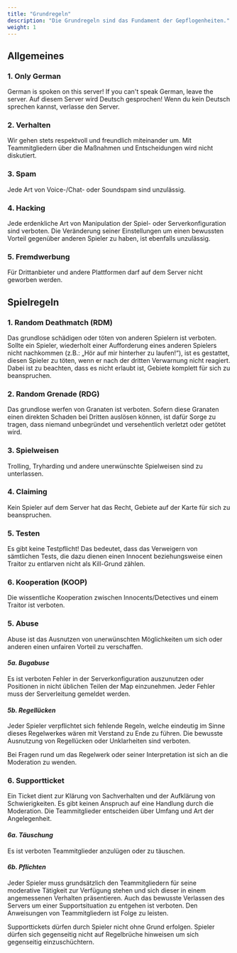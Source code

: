 ```yaml
---
title: "Grundregeln"
description: "Die Grundregeln sind das Fundament der Gepflogenheiten."
weight: 1
---
```


## Allgemeines

### 1. Only German

German is spoken on this server! If you can't speak German, leave the server.
Auf diesem Server wird Deutsch gesprochen! Wenn du kein Deutsch sprechen kannst, verlasse den Server.

### 2. Verhalten

Wir gehen stets respektvoll und freundlich miteinander um.
Mit Teammitgliedern über die Maßnahmen und Entscheidungen wird nicht diskutiert.

### 3. Spam

Jede Art von Voice-/Chat- oder Soundspam sind unzulässig.

### 4. Hacking

Jede erdenkliche Art von Manipulation der Spiel- oder Serverkonfiguration sind verboten.
Die Veränderung seiner Einstellungen um einen bewussten Vorteil gegenüber anderen Spieler zu haben, ist ebenfalls unzulässig.

### 5. Fremdwerbung

Für Drittanbieter und andere Plattformen darf auf dem Server nicht geworben werden.

## Spielregeln

### 1. Random Deathmatch (RDM)

Das grundlose schädigen oder töten von anderen Spielern ist verboten.
Sollte ein Spieler, wiederholt einer Aufforderung eines anderen Spielers nicht nachkommen (z.B.: „Hör auf mir hinterher zu laufen!“), ist es gestattet, diesen Spieler zu töten, wenn er nach der dritten Verwarnung nicht reagiert. Dabei ist zu beachten, dass es nicht erlaubt ist, Gebiete komplett für sich zu beanspruchen.

### 2. Random Grenade (RDG)

Das grundlose werfen von Granaten ist verboten. 
Sofern diese Granaten einen direkten Schaden bei Dritten auslösen können, ist dafür Sorge zu tragen, dass niemand unbegründet und versehentlich verletzt oder getötet wird.

### 3. Spielweisen

Trolling, Tryharding und andere unerwünschte Spielweisen sind zu unterlassen.

### 4. Claiming

Kein Spieler auf dem Server hat das Recht, Gebiete auf der Karte für sich zu beanspruchen.

### 5. Testen

Es gibt keine Testpflicht! Das bedeutet, dass das Verweigern von sämtlichen Tests, die dazu dienen einen Innocent beziehungsweise einen Traitor zu entlarven nicht als Kill-Grund zählen.

### 6. Kooperation (KOOP)

Die wissentliche Kooperation zwischen Innocents/Detectives und einem Traitor ist verboten.

### 5. Abuse

Abuse ist das Ausnutzen von unerwünschten Möglichkeiten um sich oder anderen einen unfairen Vorteil zu verschaffen.

#### _5a. Bugabuse_

Es ist verboten Fehler in der Serverkonfiguration auszunutzen oder Positionen in nicht üblichen Teilen der Map einzunehmen.
Jeder Fehler muss der Serverleitung gemeldet werden.

#### _5b. Regellücken_

Jeder Spieler verpflichtet sich fehlende Regeln, welche eindeutig im Sinne dieses Regelwerkes wären mit Verstand zu Ende zu führen.
Die bewusste Ausnutzung von Regellücken oder Unklarheiten sind verboten.

Bei Fragen rund um das Regelwerk oder seiner Interpretation ist sich an die Moderation zu wenden.

### 6. Supportticket

Ein Ticket dient zur Klärung von Sachverhalten und der Aufklärung von Schwierigkeiten.
Es gibt keinen Anspruch auf eine Handlung durch die Moderation. Die Teammitglieder entscheiden über Umfang und Art der Angelegenheit.

#### _6a. Täuschung_

Es ist verboten Teammitglieder anzulügen oder zu täuschen.

#### _6b. Pflichten_

Jeder Spieler muss grundsätzlich den Teammitgliedern für seine moderative Tätigkeit zur Verfügung stehen und sich dieser in einem angemessenen Verhalten präsentieren. Auch das bewusste Verlassen des Servers um einer Supportsituation zu entgehen ist verboten.
Den Anweisungen von Teammitgliedern ist Folge zu leisten.

Supporttickets dürfen durch Spieler nicht ohne Grund erfolgen.
Spieler dürfen sich gegenseitig nicht auf Regelbrüche hinweisen um sich gegenseitig einzuschüchtern.